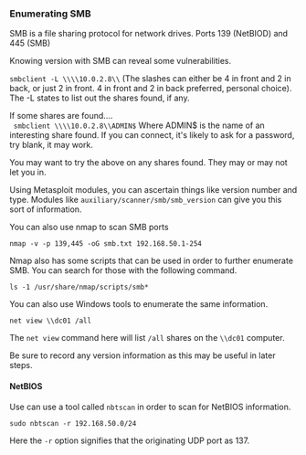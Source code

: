 ### Enumerating SMB

SMB is a file sharing protocol for network drives.  Ports 139 (NetBIOD) and 445 (SMB)

Knowing version with SMB can reveal some vulnerabilities.

`smbclient -L \\\\10.0.2.8\\` (The slashes can either be 4 in front and 2 in back, or just 2 in front.  4 in front and 2 in back preferred, personal choice).  The -L states to list out the shares found, if any.

If some shares are found....  
	&ensp;`smbclient \\\\10.0.2.8\\ADMIN$` Where ADMIN$ is the name of an interesting share found.  If you can connect, it's likely to ask for a password, try blank, it may work.

You may want to try the above on any shares found.  They may or may not let you in.

Using Metasploit modules, you can ascertain things like version number and type.  Modules like `auxiliary/scanner/smb/smb_version` can give you this sort of information.

You can also use nmap to scan SMB ports

`nmap -v -p 139,445 -oG smb.txt 192.168.50.1-254`

Nmap also has some scripts that can be used in order to further enumerate SMB.  You can search for those with the following command.

`ls -1 /usr/share/nmap/scripts/smb*`

You can also use Windows tools to enumerate the same information.

`net view \\dc01 /all`

The `net view` command here will list `/all` shares on the `\\dc01` computer.

Be sure to record any version information as this may be useful in later steps.

#### NetBIOS

Use can use a tool called `nbtscan` in order to scan for NetBIOS information.

`sudo nbtscan -r 192.168.50.0/24`

Here the `-r` option signifies that the originating UDP port as 137.